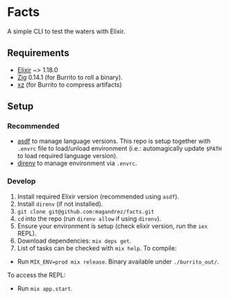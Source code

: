 # Facts

A simple CLI to test the waters with Elixir.

## Requirements

- [Elixir](https://elixir-lang.org/install.html) ~> 1.18.0
- [Zig](https://github.com/ziglang/zig/wiki/Install-Zig-from-a-Package-Manager)
  0.14.1 (for Burrito to roll a binary).
- [xz](https://tukaani.org/about.html) (for Burrito to compress
  artifacts)

## Setup

### Recommended

- [asdf](https://asdf-vm.com/guide/getting-started.html) to manage
  language versions. This repo is setup together with `.envrc` file to
  load/unload environment (i.e.: automagically update `$PATH` to load
  required language version).
- [direnv](https://direnv.net/) to manage environment via `.envrc`.

### Develop

1. Install required Elixir version (recommended using `asdf`).
2. Install `direnv` (if not installed).
3. `git clone git@github.com:magandrez/facts.git`
4. `cd` into the repo (run `direnv allow` if using `direnv`).
5. Ensure your environment is setup (check elixir version, run the
   `iex` REPL).
6. Download dependencies: `mix deps get`.
7. List of tasks can be checked with `mix help`.
To compile:

- Run `MIX_ENV=prod mix release`. Binary available under
  `./burrito_out/`.

To access the REPL:

- Run `mix app.start`.
